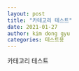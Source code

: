 ```yaml
---
layout: post 
title: "카테고리 테스트"
date: 2021-01-27
author: kim dong gyu
categories: 테스트용
---
```


카테고리 테스트
